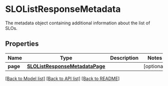 # SLOListResponseMetadata

The metadata object containing additional information about the list of SLOs.

## Properties
Name | Type | Description | Notes
------------ | ------------- | ------------- | -------------
**page** | [**SLOListResponseMetadataPage**](SLOListResponseMetadataPage.md) |  | [optional] 

[[Back to Model list]](README.md#documentation-for-models) [[Back to API list]](README.md#documentation-for-api-endpoints) [[Back to README]](README.md)


